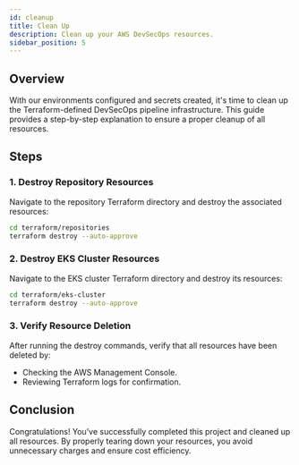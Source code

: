 ```yaml
---
id: cleanup
title: Clean Up
description: Clean up your AWS DevSecOps resources.
sidebar_position: 5
---
```


## Overview

With our environments configured and secrets created, it's time to clean up the Terraform-defined DevSecOps pipeline infrastructure. This guide provides a step-by-step explanation to ensure a proper cleanup of all resources.

## Steps

### 1. Destroy Repository Resources

Navigate to the repository Terraform directory and destroy the associated resources:

```bash
cd terraform/repositories
terraform destroy --auto-approve
```

### 2. Destroy EKS Cluster Resources

Navigate to the EKS cluster Terraform directory and destroy its resources:

```bash
cd terraform/eks-cluster
terraform destroy --auto-approve
```

### 3. Verify Resource Deletion

After running the destroy commands, verify that all resources have been deleted by:

- Checking the AWS Management Console.
- Reviewing Terraform logs for confirmation.

## Conclusion

Congratulations! You’ve successfully completed this project and cleaned up all resources. By properly tearing down your resources, you avoid unnecessary charges and ensure cost efficiency.
